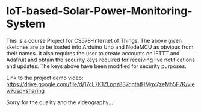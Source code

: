 # IoT-based-Solar-Power-Monitoring-System

This is a course Project for CS578-Internet of Things. 
The above given sketches are to be loaded into Arduino Uno and NodeMCU as obvious from their names. 
It also requires the user to create accounts on IFTTT and Adafruit and obtain the security keys required for receiving live notifications and updates. 
The keys above have been modified for security purposes.

Link to the project demo video: https://drive.google.com/file/d/17cL7K1ZLppz837qhthtHMgx7zeMh5F7K/view?usp=sharing

Sorry for the quality and the videography...
